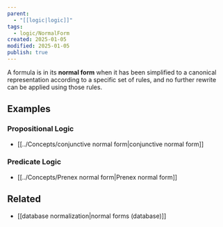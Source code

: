 ```yaml
---
parent:
  - "[[logic|logic]]"
tags:
  - logic/NormalForm
created: 2025-01-05
modified: 2025-01-05
publish: true
---
```

A formula is in its **normal form** when it has been simplified to a canonical representation according to a specific set of rules, and no further rewrite can be applied using those rules.

## Examples
### Propositional Logic
- [[../Concepts/conjunctive normal form|conjunctive normal form]]

### Predicate Logic
- [[../Concepts/Prenex normal form|Prenex normal form]]

## Related
- [[database normalization|normal forms (database)]]